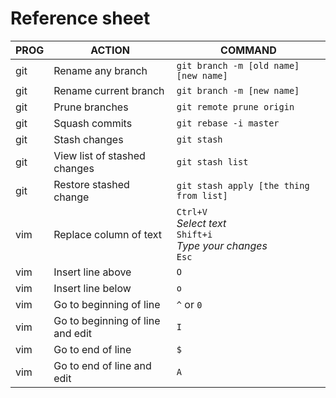 # Reference sheet

|PROG| ACTION | COMMAND |
|---|--------|---------|
|git|Rename any branch|`git branch -m [old name] [new name]`|
|git|Rename current branch|`git branch -m [new name]`|
|git|Prune branches|`git remote prune origin`|
|git|Squash commits|`git rebase -i master`|
|git|Stash changes|`git stash`|
|git|View list of stashed changes|`git stash list`|
|git|Restore stashed change|`git stash apply [the thing from list]`|
|vim|Replace column of text|`Ctrl+V`<br>_Select text_<br>`Shift+i`<br>_Type your changes_<br>`Esc`|
|vim|Insert line above|`O`|
|vim|Insert line below|`o`|
|vim|Go to beginning of line|`^` or `0`|
|vim|Go to beginning of line and edit|`I`|
|vim|Go to end of line|`$`|
|vim|Go to end of line and edit|`A`|
